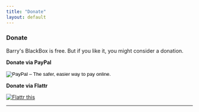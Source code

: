 ```yaml
---
title: "Donate"
layout: default
---
```


### Donate

Barry's BlackBox is free. But if you like it, you might consider a donation.

<div class="boxes">
  <div class="box box--width150px"> 
    <p><b>Donate via PayPal</b></p>
    <form action="https://www.paypal.com/cgi-bin/webscr" method="post" target="_top">
      <input type="hidden" name="cmd" value="_s-xclick">
      <input type="hidden" name="hosted_button_id" value="CMHH73KQ7MP8Q">
      <input type="image" src="https://www.paypalobjects.com/en_GB/i/btn/btn_donate_LG.gif" border="0" name="submit" alt="PayPal – The safer, easier way to pay online.">
      <img alt="" border="0" src="https://www.paypalobjects.com/de_DE/i/scr/pixel.gif" width="1" height="1">
    </form>
  </div>
  <div class="box box--width150px"> 
    <p><b>Donate via Flattr</b></p>
    <p><a href="https://flattr.com/submit/auto?user_id=barry.ballantines&url=https%3A%2F%2Fgithub.com%2Fbarryballantines%2FBarrysBlackBox" 
          target="_blank"><img src="http://button.flattr.com/flattr-badge-large.png" alt="Flattr this" title="Flattr this" border="0"></a>
    </p>
  </div>
  <hr class="boxes--break" />
</div>
